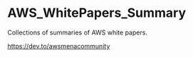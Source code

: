 # AWS_WhitePapers_Summary

Collections of summaries of AWS white papers. 

https://dev.to/awsmenacommunity



